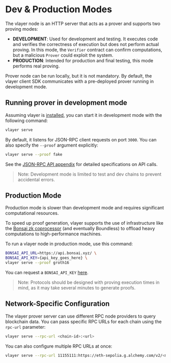 # Dev & Production Modes

The vlayer node is an HTTP server that acts as a prover and supports two proving modes:
- **DEVELOPMENT**: Used for development and testing. It executes code and verifies the correctness of execution but does not perform actual proving. In this mode, the `Verifier` contract can confirm computations, but a malicious `Prover` could exploit the system.
- **PRODUCTION**: Intended for production and final testing, this mode performs real proving.

Prover node can be run locally, but it is not mandatory. By default, the vlayer client SDK communicates with a pre-deployed prover running in development mode.

## Running prover in development mode
Assuming vlayer is [installed](/getting-started/installation.html), you can start it in development mode with the following command:
```sh
vlayer serve
```
By default, it listens for JSON-RPC client requests on port `3000`. You can also specify the `--proof` argument explicitly:
```sh
vlayer serve --proof fake
```
See the [JSON-RPC API appendix](/appendix/api.md) for detailed specifications on API calls.
> Note: Development mode is limited to test and dev chains to prevent accidental errors.

## Production Mode
Production mode is slower than development mode and requires significant computational resources. 

To speed up proof generation, vlayer supports the use of infrastructure like the [Bonsai zk coprocessor](https://www.bonsai.xyz/) (and eventually Boundless) to offload heavy computations to high-performance machines.

To run a vlayer node in production mode, use this command:

```sh
BONSAI_API_URL=https://api.bonsai.xyz/ \
BONSAI_API_KEY={api_key_goes_here} \
vlayer serve --proof groth16
```

You can request a `BONSAI_API_KEY` [here](https://docs.google.com/forms/d/e/1FAIpQLSf9mu18V65862GS4PLYd7tFTEKrl90J5GTyzw_d14ASxrruFQ/viewform).

> Note: Protocols should be designed with proving execution times in mind, as it may take several minutes to generate proofs.

## Network-Specific Configuration
The vlayer prover server can use different RPC node providers to query blockchain data. You can pass specific RPC URLs for each chain using the `rpc-url` parameter:
```sh
vlayer serve --rpc-url <chain-id>:<url>
```

You can also configure multiple RPC URLs at once:
```sh
vlayer serve --rpc-url 11155111:https://eth-sepolia.g.alchemy.com/v2/<mainnet_api_key> --rpc-url 1:https://eth-mainnet.alchemyapi.io/v2/<alchemy_api_key>
```
